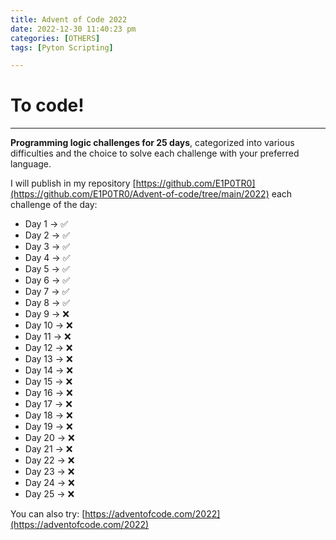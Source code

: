 ```yaml
---
title: Advent of Code 2022
date: 2022-12-30 11:40:23 pm
categories: [OTHERS]
tags: [Pyton Scripting]

---
```


# To code!

* * *

**Programming logic challenges for 25 days**, categorized into various difficulties and the choice to solve each challenge with your preferred language.

I will publish in my repository [https://github.com/E1P0TR0](https://github.com/E1P0TR0/Advent-of-code/tree/main/2022) each challenge of the day:

- Day 1 -> ✅
- Day 2 -> ✅ 
- Day 3 -> ✅ 
- Day 4 -> ✅ 
- Day 5 -> ✅ 
- Day 6 -> ✅ 
- Day 7 -> ✅ 
- Day 8 -> ✅ 
- Day 9 -> ❌
- Day 10 -> ❌
- Day 11 -> ❌
- Day 12 -> ❌
- Day 13 -> ❌
- Day 14 -> ❌
- Day 15 -> ❌
- Day 16 -> ❌
- Day 17 -> ❌
- Day 18 -> ❌
- Day 19 -> ❌
- Day 20 -> ❌
- Day 21 -> ❌
- Day 22 -> ❌
- Day 23 -> ❌
- Day 24 -> ❌
- Day 25 -> ❌

You can also try: [https://adventofcode.com/2022](https://adventofcode.com/2022)
